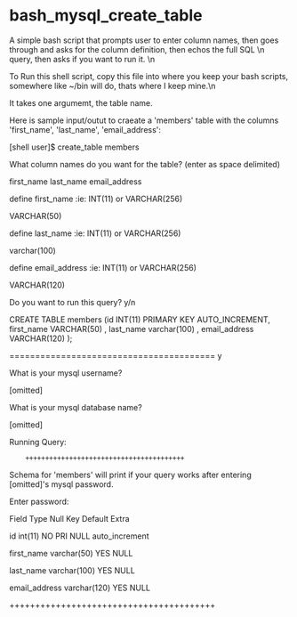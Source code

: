 bash_mysql_create_table
=======================

A simple bash script that prompts user to enter column names, then goes through and asks for the column definition, then echos the full SQL \n query, then asks if you want to run it. \n

To Run this shell script, copy this file into where you keep your bash scripts, somewhere like ~/bin will do, thats where I keep mine.\n

It takes one argumemt, the table name. 


Here is sample input/outut to craeate a 'members' table with the columns 'first_name', 'last_name', 'email_address': 

[shell user]$ create_table members 

What column names do you want for the  table? (enter as space delimited)

first_name last_name email_address

define first_name :ie: INT(11) or VARCHAR(256)

VARCHAR(50)

define last_name :ie: INT(11) or VARCHAR(256)

varchar(100)

define email_address :ie: INT(11) or VARCHAR(256)

VARCHAR(120)

Do you want to run this query? y/n

CREATE TABLE members (id INT(11) PRIMARY KEY AUTO_INCREMENT,  first_name VARCHAR(50) , last_name varchar(100) , email_address VARCHAR(120) );

========================================
y


What is your mysql username?


[omitted]

What is your mysql database name?


[omitted]

Running Query:

        ++++++++++++++++++++++++++++++++++++++++
        
Schema for 'members'  will print if your query works after entering [omitted]'s mysql password.



Enter password:

Field   Type    Null    Key     Default Extra

id      int(11) NO      PRI     NULL    auto_increment

first_name      varchar(50)     YES             NULL

last_name       varchar(100)    YES             NULL

email_address   varchar(120)    YES             NULL

++++++++++++++++++++++++++++++++++++++++

